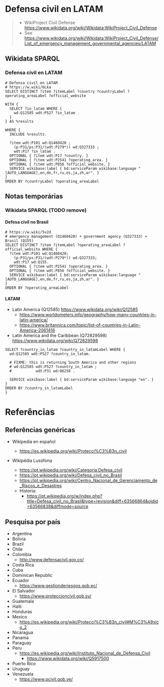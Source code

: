 # Defensa civil en LATAM

> - WikiProject Civil Defense https://www.wikidata.org/wiki/Wikidata:WikiProject_Civil_Defense
> - See <https://www.wikidata.org/wiki/Wikidata:WikiProject_Civil_Defense/List_of_emergency_management_governmental_agencies/LATAM>

## Wikidata SPARQL

### Defensa civil en LATAM

```sparql
# Defensa civil en LATAM
# https://w.wiki/6Lka
SELECT DISTINCT ?item ?itemLabel ?country ?countryLabel ?operating_areaLabel ?official_website

WITH {
  SELECT ?in_latam WHERE {
    wd:Q12585 wdt:P527 ?in_latam .
  }
} AS %results 

WHERE {
  INCLUDE %results.
  
  ?item wdt:P101 wd:Q1460420 ;
    (p:P31/ps:P31/(wdt:P279*)) wd:Q327333 ;
    wdt:P17 ?in_latam .
  OPTIONAL { ?item wdt:P17 ?country. }
  OPTIONAL { ?item wdt:P2541 ?operating_area. }
  OPTIONAL { ?item wdt:P856 ?official_website. }
  SERVICE wikibase:label { bd:serviceParam wikibase:language "[AUTO_LANGUAGE],en,de,fr,ru,es,ja,zh,ar". }
}
ORDER BY ?countryLabel ?operating_areaLabel
```

## Notas temporárias

<!--
### LATAM
- Latin America (Q12585) https://www.wikidata.org/wiki/Q12585
  - https://www.worldometers.info/geography/how-many-countries-in-latin-america/
  - https://www.britannica.com/topic/list-of-countries-in-Latin-America-2061416
- Latin America and the Caribbean (Q72829598) https://www.wikidata.org/wiki/Q72829598
-->

### Wikidata SPARQL (TODO remove)

#### Defesa civil no Brasil
```sparql
# https://w.wiki/5v2d
# emergency management (Q1460420) + government agency (Q327333) + Brasil (Q155)
SELECT DISTINCT ?item ?itemLabel ?operating_areaLabel ?official_website WHERE {
  ?item wdt:P101 wd:Q1460420;
    (p:P31/ps:P31/(wdt:P279*)) wd:Q327333;
    wdt:P17 wd:Q155.
  OPTIONAL { ?item wdt:P2541 ?operating_area. }
  OPTIONAL { ?item wdt:P856 ?official_website. }
  SERVICE wikibase:label { bd:serviceParam wikibase:language "[AUTO_LANGUAGE],en,de,fr,ru,es,ja,zh,ar". }
}
ORDER BY ?operating_areaLabel
```
#### LATAM
- Latin America (Q12585) https://www.wikidata.org/wiki/Q12585
  - https://www.worldometers.info/geography/how-many-countries-in-latin-america/
  - https://www.britannica.com/topic/list-of-countries-in-Latin-America-2061416
- Latin America and the Caribbean (Q72829598) https://www.wikidata.org/wiki/Q72829598

```sparql
SELECT ?country_in_latam ?country_in_latamLabel WHERE {
  wd:Q12585 wdt:P527 ?country_in_latam.
  
  # FIXME: this is returning South America and other regions
  # wd:Q12585 wdt:P527 ?country_in_latam ;
  #           wdt:P31 wd:Q6256 .
  
  SERVICE wikibase:label { bd:serviceParam wikibase:language "en". }
}
ORDER BY ?country_in_latamLabel
}
```

# Referências

## Referências genéricas 
- Wikipedia en español
  - https://es.wikipedia.org/wiki/Protecci%C3%B3n_civil

- Wikipédia Lusófona
  - https://pt.wikipedia.org/wiki/Categoria:Defesa_civil
  - https://pt.wikipedia.org/wiki/Defesa_civil_no_Brasil
  - https://pt.wikipedia.org/wiki/Centro_Nacional_de_Gerenciamento_de_Riscos_e_Desastres
  - Historia:
    -  https://pt.wikipedia.org/w/index.php?title=Defesa_civil_no_Brasil&type=revision&diff=63566864&oldid=63566838&diffmode=source

## Pesquisa por país


- Argentina
- Bolivia
- Brazil
- Chile
- Colombia
  - http://www.defensacivil.gov.co/
- Costa Rica
- Cuba
- Dominican Republic
- Ecuador
  - https://www.gestionderiesgos.gob.ec/
- El Salvador
  - https://www.proteccioncivil.gob.sv/
- Guatemala
- Haiti
- Honduras
- Mexico
  - https://es.wikipedia.org/wiki/Protecci%C3%B3n_civil#M%C3%A9xico_2
- Nicaragua
- Panama
- Paraguay
- Peru
  - https://es.wikipedia.org/wiki/Instituto_Nacional_de_Defensa_Civil
    - https://www.wikidata.org/wiki/Q5917500
- Puerto Rico
- Uruguay
- Venezuela
  - https://www.pcivil.gob.ve/
